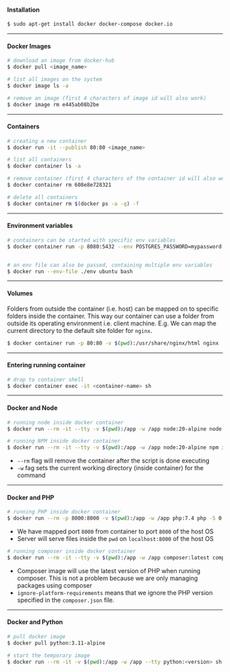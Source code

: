 #### Installation

```bash
$ sudo apt-get install docker docker-compose docker.io
```

---

#### Docker Images

```bash
# download an image from docker-hub
$ docker pull <image_name>

# list all images on the system
$ docker image ls -a

# remove an image (first 4 characters of image id will also work)
$ docker image rm e445ab08b2be
```

---

#### Containers

```bash
# creating a new container
$ docker run -it --publish 80:80 <image_name>

# list all containers 
$ docker container ls -a

# remove container (first 4 characters of the container id will also work)
$ docker container rm 608e8e728321 

# delete all containers
$ docker container rm $(docker ps -a -q) -f
```

---

#### Environment variables

```bash
# containers can be started with specific env variables
$ docker container run -p 8080:5432 --env POSTGRES_PASSWORD=mypassword --name postgres postgres


# an env file can also be passed, containing multiple env variables
$ docker run --env-file ./env ubuntu bash
```

---

#### Volumes

Folders from outside the container (i.e. host) can be mapped on to specific folders inside the container. This way our container can use a folder from outside its operating environment i.e. client machine. E.g. We can map the current directory to the default site folder for `nginx`.

```bash
$ docker container run -p 80:80 -v $(pwd):/usr/share/nginx/html nginx
```


---

#### Entering running container

```bash
# drop to container shell
$ docker container exec -it <container-name> sh
```


---

#### Docker and Node

```bash
# running node inside docker container
$ docker run --rm -it --tty -v $(pwd):/app -w /app node:20-alpine node main.mjs

# running NPM inside docker container 
$ docker run --rm -it --tty -v $(pwd):/app -w /app node:20-alpine npm install
```

- `--rm` flag will remove the container after the script is done executing
- `-w` fag sets the current working directory (inside container) for the command


---

#### Docker and PHP

```bash
# running PHP inside docker container
$ docker run --rm -p 8000:8000 -v $(pwd):/app -w /app php:7.4 php -S 0.0.0.0:8000
```

- We have mapped port `8000` from container to port `8000` of the host OS
- Server will serve files inside the `pwd` on `localhost:8000` of the host OS

```bash
# running composer inside docker container 
$ docker run --rm -it --tty -v $(pwd):/app -w /app composer:latest composer --ignore-platform-reqs install
```

- Composer image will use the latest version of PHP when running composer. This is not a problem because we are only managing packages using composer 
- `ignore-platform-requirements` means that we ignore the PHP version specified in the `composer.json` file.


---

#### Docker and Python

```bash
# pull docker image
$ docker pull python:3.11-alpine

# start the temporary image
$ docker run --rm -it -v $(pwd):/app -w /app --tty python:<version> sh
```

